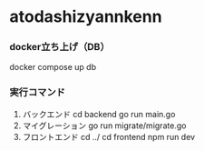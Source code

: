 # atodashizyannkenn

### docker立ち上げ（DB）
docker compose up db

### 実行コマンド
1. バックエンド
cd backend
go run main.go
2. マイグレーション
go run migrate/migrate.go
3. フロントエンド
cd ../
cd frontend
npm run dev
